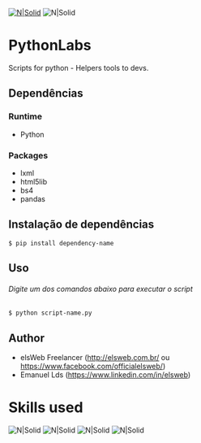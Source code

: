 [![N|Solid](https://drive.google.com/uc?id=1ZXPQV9o8xHnqCj49Yo5eUmfm0HaXbfDt)](https://elsweb.com.br/track/8lmfb)
![N|Solid](https://drive.google.com/uc?id=1-lFd2viOP0urQQ_p9_fKngQ4R02Y3rgD)

PythonLabs
========================
Scripts for python - Helpers tools to devs.

Dependências
------------
### Runtime
* Python

### Packages
* lxml
* html5lib
* bs4
* pandas

Instalação de dependências
-----------
```shell
$ pip install dependency-name
```
Uso
------
###### Digite um dos comandos abaixo para executar o script
```shell
$ python script-name.py
```
Author
------
* elsWeb Freelancer (<http://elsweb.com.br/> ou <https://www.facebook.com/officialelsweb/>)
* Emanuel Lds (https://www.linkedin.com/in/elsweb)

Skills used
========================
![N|Solid](https://drive.google.com/uc?id=1eb_OLqKHFUPs6x-Ysv62feXHFyLbPRA1)
![N|Solid](https://drive.google.com/uc?id=17mICnyngBMzHsD2mWofK1S--4YYondcY)
![N|Solid](https://drive.google.com/uc?id=1F6xcgfgNN5LxPtFOQhJG73qsatbJqZlL)
![N|Solid](https://drive.google.com/uc?id=1ldC35vLAOBM1YxuK8BLqYOeeZLp62T9y)